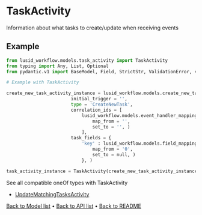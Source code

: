 # TaskActivity

Information about what tasks to create/update when receiving events
## Example

```python
from lusid_workflow.models.task_activity import TaskActivity
from typing import Any, List, Optional
from pydantic.v1 import BaseModel, Field, StrictStr, ValidationError, validator

# Example with TaskActivity 

create_new_task_activity_instance = lusid_workflow.models.create_new_task_activity.CreateNewTaskActivity(
                        initial_trigger = '', 
                        type = 'CreateNewTask', 
                        correlation_ids = [
                            lusid_workflow.models.event_handler_mapping.EventHandlerMapping(
                                map_from = '', 
                                set_to = '', )
                            ], 
                        task_fields = {
                            'key' : lusid_workflow.models.field_mapping.FieldMapping(
                                map_from = '0', 
                                set_to = null, )
                            }, )

task_activity_instance = TaskActivity(create_new_task_activity_instance)

```
See all compatible oneOf types with TaskActivity


 * [UpdateMatchingTasksActivity](./UpdateMatchingTasksActivity.md)

[Back to Model list](../README.md#documentation-for-models) &#8226; [Back to API list](../README.md#documentation-for-api-endpoints) &#8226; [Back to README](../README.md)

